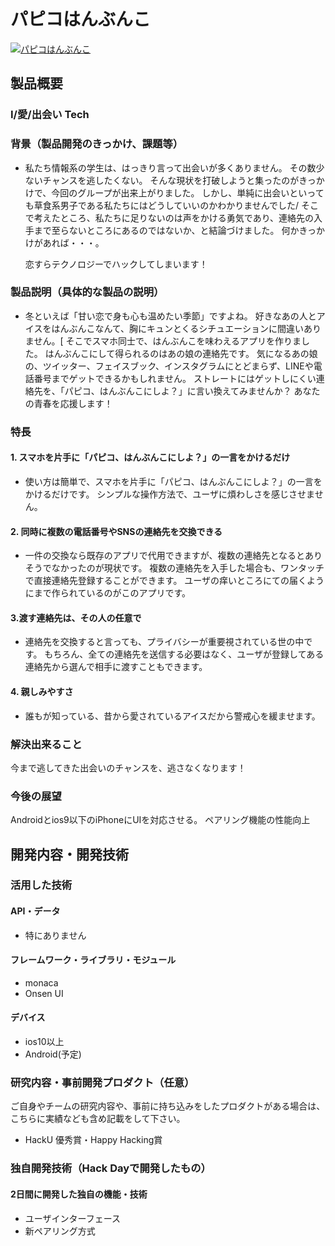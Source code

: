 # パピコはんぶんこ

[![パピコはんぶんこ](https://github.com/jphacks/FK_1705/blob/master/movie_thumbnail.jpg)](https://www.youtube.com/watch?v=WCTpqAMZ6yU)

## 製品概要
### I/愛/出会い Tech

### 背景（製品開発のきっかけ、課題等）
- 私たち情報系の学生は、はっきり言って出会いが多くありません。
  その数少ないチャンスを逃したくない。
  そんな現状を打破しようと集ったのがきっかけで、今回のグループが出来上がりました。
  しかし、単純に出会いといっても草食系男子である私たちにはどうしていいのかわかりませんでした/
  そこで考えたところ、私たちに足りないのは声をかける勇気であり、連絡先の入手まで至らないところにあるのではないか、と結論づけました。
  何かきっかけがあれば・・・。

  恋すらテクノロジーでハックしてしまいます！

### 製品説明（具体的な製品の説明）
- 冬といえば「甘い恋で身も心も温めたい季節」ですよね。
  好きなあの人とアイスをはんぶんこなんて、胸にキュンとくるシチュエーションに間違いありません。[
  そこでスマホ同士で、はんぶんこを味わえるアプリを作りました。
  はんぶんこにして得られるのはあの娘の連絡先です。
  気になるあの娘の、ツイッター、フェイスブック、インスタグラムにとどまらず、LINEや電話番号までゲットできるかもしれません。
  ストレートにはゲットしにくい連絡先を、「パピコ、はんぶんこにしよ？」に言い換えてみませんか？
  あなたの青春を応援します！


### 特長

#### 1. スマホを片手に「パピコ、はんぶんこにしよ？」の一言をかけるだけ
- 使い方は簡単で、スマホを片手に「パピコ、はんぶんこにしよ？」の一言をかけるだけです。
  シンプルな操作方法で、ユーザに煩わしさを感じさせません。


#### 2. 同時に複数の電話番号やSNSの連絡先を交換できる
- 一件の交換なら既存のアプリで代用できますが、複数の連絡先となるとありそうでなかったのが現状です。
  複数の連絡先を入手した場合も、ワンタッチで直接連絡先登録することができます。
  ユーザの痒いところにての届くようにまで作られているのがこのアプリです。

#### 3.渡す連絡先は、その人の任意で
- 連絡先を交換すると言っても、プライバシーが重要視されている世の中です。
  もちろん、全ての連絡先を送信する必要はなく、ユーザが登録してある連絡先から選んで相手に渡すこともできます。

#### 4. 親しみやすさ
- 誰もが知っている、昔から愛されているアイスだから警戒心を緩ませます。

### 解決出来ること
今まで逃してきた出会いのチャンスを、逃さなくなります！

### 今後の展望
Androidとios9以下のiPhoneにUIを対応させる。
ペアリング機能の性能向上


## 開発内容・開発技術
### 活用した技術
#### API・データ
* 特にありません

#### フレームワーク・ライブラリ・モジュール
* monaca
* Onsen UI

#### デバイス
* ios10以上
* Android(予定)

### 研究内容・事前開発プロダクト（任意）
ご自身やチームの研究内容や、事前に持ち込みをしたプロダクトがある場合は、こちらに実績なども含め記載をして下さい。
* HackU 優秀賞・Happy Hacking賞

### 独自開発技術（Hack Dayで開発したもの）
#### 2日間に開発した独自の機能・技術
* ユーザインターフェース
* 新ペアリング方式
